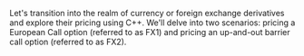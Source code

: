 Let's transition into the realm of currency or foreign exchange derivatives and explore their pricing using C++. 
We'll delve into two scenarios: pricing a European Call option (referred to as FX1) and pricing an up-and-out barrier call option (referred to as FX2).
